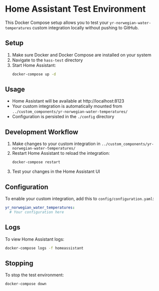 # Home Assistant Test Environment

This Docker Compose setup allows you to test your `yr-norwegian-water-temperatures` custom integration locally without pushing to GitHub.

## Setup

1. Make sure Docker and Docker Compose are installed on your system
2. Navigate to the `hass-test` directory
3. Start Home Assistant:
   ```bash
   docker-compose up -d

## Usage

- Home Assistant will be available at http://localhost:8123
- Your custom integration is automatically mounted from `../custom_components/yr-norwegian-water-temperatures/`
- Configuration is persisted in the `./config` directory

## Development Workflow

1. Make changes to your custom integration in `../custom_components/yr-norwegian-water-temperatures/`
2. Restart Home Assistant to reload the integration:
   ```bash
   docker-compose restart
   ```
3. Test your changes in the Home Assistant UI

## Configuration

To enable your custom integration, add this to `config/configuration.yaml`:

```yaml
yr_norwegian_water_temperatures:
  # Your configuration here
```

## Logs

To view Home Assistant logs:
```bash
docker-compose logs -f homeassistant
```

## Stopping

To stop the test environment:
```bash
docker-compose down
```
